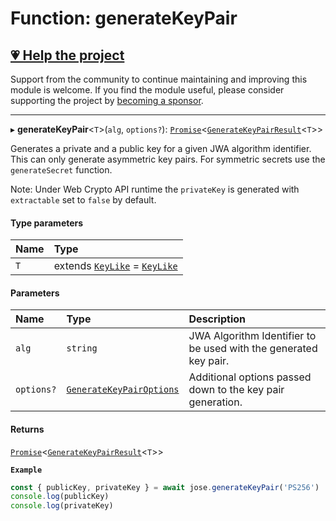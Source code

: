 # Function: generateKeyPair

## [💗 Help the project](https://github.com/sponsors/panva)

Support from the community to continue maintaining and improving this module is welcome. If you find the module useful, please consider supporting the project by [becoming a sponsor](https://github.com/sponsors/panva).

---

▸ **generateKeyPair**<`T`\>(`alg`, `options?`): [`Promise`]( https://developer.mozilla.org/en-US/docs/Web/JavaScript/Reference/Global_Objects/Promise )<[`GenerateKeyPairResult`](../interfaces/key_generate_key_pair.GenerateKeyPairResult.md)<`T`\>\>

Generates a private and a public key for a given JWA algorithm identifier. This can only generate
asymmetric key pairs. For symmetric secrets use the `generateSecret` function.

Note: Under Web Crypto API runtime the `privateKey` is generated with `extractable` set to
`false` by default.

#### Type parameters

| Name | Type |
| :------ | :------ |
| `T` | extends [`KeyLike`](../types/types.KeyLike.md) = [`KeyLike`](../types/types.KeyLike.md) |

#### Parameters

| Name | Type | Description |
| :------ | :------ | :------ |
| `alg` | `string` | JWA Algorithm Identifier to be used with the generated key pair. |
| `options?` | [`GenerateKeyPairOptions`](../interfaces/key_generate_key_pair.GenerateKeyPairOptions.md) | Additional options passed down to the key pair generation. |

#### Returns

[`Promise`]( https://developer.mozilla.org/en-US/docs/Web/JavaScript/Reference/Global_Objects/Promise )<[`GenerateKeyPairResult`](../interfaces/key_generate_key_pair.GenerateKeyPairResult.md)<`T`\>\>

**`Example`**

```js
const { publicKey, privateKey } = await jose.generateKeyPair('PS256')
console.log(publicKey)
console.log(privateKey)
```
